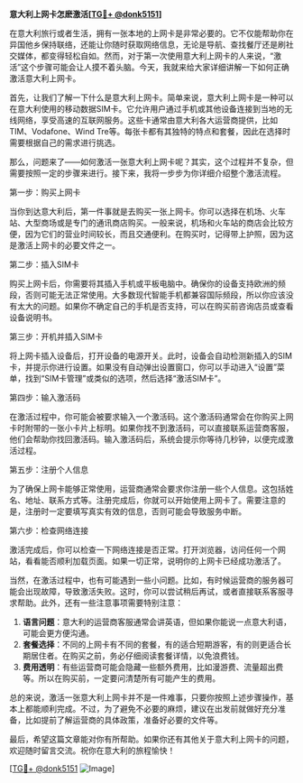 **意大利上网卡怎麽激活[[TG💪+ @donk5151](https://t.me/s/donk5151)]**

在意大利旅行或者生活，拥有一张本地的上网卡是非常必要的。它不仅能帮助你在异国他乡保持联络，还能让你随时获取网络信息，无论是导航、查找餐厅还是刷社交媒体，都变得轻松自如。然而，对于第一次使用意大利上网卡的人来说，“激活”这个步骤可能会让人摸不着头脑。今天，我就来给大家详细讲解一下如何正确激活意大利上网卡。

首先，让我们了解一下什么是意大利上网卡。简单来说，意大利上网卡是一种可以在意大利使用的移动数据SIM卡。它允许用户通过手机或其他设备连接到当地的无线网络，享受高速的互联网服务。这些卡通常由意大利各大运营商提供，比如TIM、Vodafone、Wind Tre等。每张卡都有其独特的特点和套餐，因此在选择时需要根据自己的需求进行挑选。

那么，问题来了——如何激活一张意大利上网卡呢？其实，这个过程并不复杂，但需要按照一定的步骤来进行。接下来，我将一步步为你详细介绍整个激活流程。

第一步：购买上网卡

当你到达意大利后，第一件事就是去购买一张上网卡。你可以选择在机场、火车站、大型商场或是专门的通讯商店购买。一般来说，机场和火车站的商店会比较方便，因为它们的营业时间较长，而且交通便利。在购买时，记得带上护照，因为这是激活上网卡的必要文件之一。

第二步：插入SIM卡

购买上网卡后，你需要将其插入手机或平板电脑中。确保你的设备支持欧洲的频段，否则可能无法正常使用。大多数现代智能手机都兼容国际频段，所以你应该没有太大的问题。如果你不确定自己的手机是否支持，可以在购买前咨询店员或查看设备说明书。

第三步：开机并插入SIM卡

将上网卡插入设备后，打开设备的电源开关。此时，设备会自动检测新插入的SIM卡，并提示你进行设置。如果没有自动弹出设置窗口，你可以手动进入“设置”菜单，找到“SIM卡管理”或类似的选项，然后选择“激活SIM卡”。

第四步：输入激活码

在激活过程中，你可能会被要求输入一个激活码。这个激活码通常会在你购买上网卡时附带的一张小卡片上标明。如果你找不到激活码，可以直接联系运营商客服，他们会帮助你找回激活码。输入激活码后，系统会提示你等待几秒钟，以便完成激活过程。

第五步：注册个人信息

为了确保上网卡能够正常使用，运营商通常会要求你注册一些个人信息。这包括姓名、地址、联系方式等。注册完成后，你就可以开始使用上网卡了。需要注意的是，注册时一定要填写真实有效的信息，否则可能会导致服务中断。

第六步：检查网络连接

激活完成后，你可以检查一下网络连接是否正常。打开浏览器，访问任何一个网站，看看能否顺利加载页面。如果一切正常，说明你的上网卡已经成功激活了。

当然，在激活过程中，也有可能遇到一些小问题。比如，有时候运营商的服务器可能会出现故障，导致激活失败。这时，你可以尝试稍后再试，或者直接联系客服寻求帮助。此外，还有一些注意事项需要特别注意：

1. **语言问题**：意大利的运营商客服通常会讲英语，但如果你能说一点意大利语，可能会更方便沟通。
2. **套餐选择**：不同的上网卡有不同的套餐，有的适合短期游客，有的则更适合长期居住者。在购买之前，务必仔细阅读套餐详情，以免浪费钱。
3. **费用透明**：有些运营商可能会隐藏一些额外费用，比如漫游费、流量超出费等。所以在购买前，一定要问清楚所有可能产生的费用。

总的来说，激活一张意大利上网卡并不是一件难事，只要你按照上述步骤操作，基本上都能顺利完成。不过，为了避免不必要的麻烦，建议在出发前就做好充分准备，比如提前了解运营商的具体政策，准备好必要的文件等。

最后，希望这篇文章能对你有所帮助。如果你还有其他关于意大利上网卡的问题，欢迎随时留言交流。祝你在意大利的旅程愉快！

[[TG💪+ @donk5151](https://t.me/s/donk5151) ![Image](https://i.postimg.cc/rwNCRYN7/Snipaste-2025-04-30-17-27-05.png)]